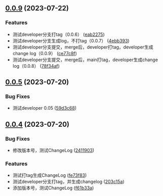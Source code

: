 ## [0.0.9](https://github.com/liuxian496/darkrai/compare/v0.0.8...v0.0.9) (2023-07-22)


### Features

* 测试developer分支打tag（0.0.6） ([eab2275](https://github.com/liuxian496/darkrai/commit/eab2275aaab602a8cb78696c1d384dc4a16563ae))
* 测试developer分支生成log，不打tag（0.0.7） ([4ebb393](https://github.com/liuxian496/darkrai/commit/4ebb393dfc812575374165dbb7bc8ace1b6c9d24))
* 测试developer分支提交，merge后，developer打tag，developer生成change log（0.0.9） ([ce77c8f](https://github.com/liuxian496/darkrai/commit/ce77c8f07183c23ed1b085eee0a57ae882be5449))
* 测试developer分支提交，merge后，main打tag，developer生成change log（0.0.8） ([78f34af](https://github.com/liuxian496/darkrai/commit/78f34af85c295144a9407f4194dd75340d449647))



## [0.0.5](https://github.com/liuxian496/darkrai/compare/v0.0.4...v0.0.5) (2023-07-20)


### Bug Fixes

* 测试developer 0.05 ([59d3c68](https://github.com/liuxian496/darkrai/commit/59d3c680f364a50db01a3cf5159e303ace214ab2))



## [0.0.4](https://github.com/liuxian496/darkrai/compare/v0.0.3...v0.0.4) (2023-07-20)


### Bug Fixes

* 修改版本号，测试ChangeLog ([2411903](https://github.com/liuxian496/darkrai/commit/241190342ac4308dca403eec2417d5b08fc26cf8))


### Features

* 测试打tag生成ChangeLog ([fe73f83](https://github.com/liuxian496/darkrai/commit/fe73f83a588822776a233c88dcd28694d72d1865))
* 测试developer分支打tag，并生成changelog ([203c15a](https://github.com/liuxian496/darkrai/commit/203c15a3ced0838ac4338d56f7a54da7bc4a3b3b))
* 添加版本号，测试ChangeLog ([f61b33a](https://github.com/liuxian496/darkrai/commit/f61b33a0b77854fa3648541e73994e7ad58e0744))



